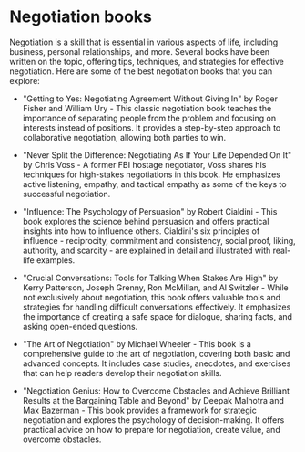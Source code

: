 # Negotiation books

Negotiation is a skill that is essential in various aspects of life, including business, personal relationships, and more. Several books have been written on the topic, offering tips, techniques, and strategies for effective negotiation. Here are some of the best negotiation books that you can explore:

* "Getting to Yes: Negotiating Agreement Without Giving In" by Roger Fisher and William Ury - This classic negotiation book teaches the importance of separating people from the problem and focusing on interests instead of positions. It provides a step-by-step approach to collaborative negotiation, allowing both parties to win.

* "Never Split the Difference: Negotiating As If Your Life Depended On It" by Chris Voss - A former FBI hostage negotiator, Voss shares his techniques for high-stakes negotiations in this book. He emphasizes active listening, empathy, and tactical empathy as some of the keys to successful negotiation.

* "Influence: The Psychology of Persuasion" by Robert Cialdini - This book explores the science behind persuasion and offers practical insights into how to influence others. Cialdini's six principles of influence - reciprocity, commitment and consistency, social proof, liking, authority, and scarcity - are explained in detail and illustrated with real-life examples.

* "Crucial Conversations: Tools for Talking When Stakes Are High" by Kerry Patterson, Joseph Grenny, Ron McMillan, and Al Switzler - While not exclusively about negotiation, this book offers valuable tools and strategies for handling difficult conversations effectively. It emphasizes the importance of creating a safe space for dialogue, sharing facts, and asking open-ended questions.

* "The Art of Negotiation" by Michael Wheeler - This book is a comprehensive guide to the art of negotiation, covering both basic and advanced concepts. It includes case studies, anecdotes, and exercises that can help readers develop their negotiation skills.

* "Negotiation Genius: How to Overcome Obstacles and Achieve Brilliant Results at the Bargaining Table and Beyond" by Deepak Malhotra and Max Bazerman - This book provides a framework for strategic negotiation and explores the psychology of decision-making. It offers practical advice on how to prepare for negotiation, create value, and overcome obstacles.